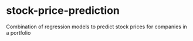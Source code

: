 # stock-price-prediction
Combination of regression models to predict stock prices for companies in a portfolio
